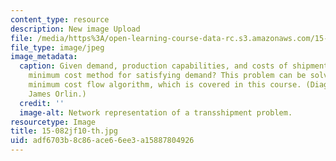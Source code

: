 ```yaml
---
content_type: resource
description: New image Upload
file: /media/https%3A/open-learning-course-data-rc.s3.amazonaws.com/15-082j-network-optimization-fall-2010/adf6703b8c86ace66ee3a15887804926_15-082jf10-th.jpg
file_type: image/jpeg
image_metadata:
  caption: Given demand, production capabilities, and costs of shipment, what is the
    minimum cost method for satisfying demand? This problem can be solved using a
    minimum cost flow algorithm, which is covered in this course. (Diagram by Prof.
    James Orlin.)
  credit: ''
  image-alt: Network representation of a transshipment problem.
resourcetype: Image
title: 15-082jf10-th.jpg
uid: adf6703b-8c86-ace6-6ee3-a15887804926
---
```


